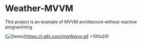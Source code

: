 # Weather-MVVM
This project is an example of MVVM architecture without reactive programming

[![Demo](https://j.gifs.com/mwWwyn.gif)](https://j.gifs.com/mwWwyn.gif =100x20)
